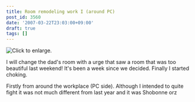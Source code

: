 ```yaml
---
title: Room remodeling work I (around PC)
post_id: 3560
date: '2007-03-22T23:03:00+09:00'
draft: true
tags: []
---
```


![Click to enlarge.](https://danmaq.com/image/mixi/2007/384394970_134_s.jpg)

I will change the dad's room with a urge that saw a room that was too beautiful last weekend! It's been a week since we decided. Finally I started choking.

Firstly from around the workplace (PC side). Although I intended to quite fight it was not much different from last year and it was Shobonne orz
